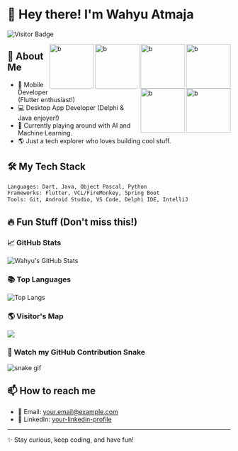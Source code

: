 # 👋 Hey there! I'm Wahyu Atmaja

![Visitor Badge](https://komarev.com/ghpvc/?username=wahyuatmaja3&label=Hey%20Visitor!&color=green&style=flat)

<span>
  <img src="https://media1.tenor.com/m/bi-1TiUoAZgAAAAd/diam-hitam.gif" width="100px" height="100px" align="right" alt="b">
  <img src="https://media.tenor.com/W36feXYrHgYAAAA1/pembohonk-publik-pembohonk.webp" width="100px" height="100px" align="right" alt="b">
  <img src="https://media1.tenor.com/m/VVIZNQLHBsAAAAAd/halah-nyocot.gif" width="100px" height="100px" align="right" alt="b">
  <img src="https://media1.tenor.com/m/M0_1Q263wiwAAAAd/laughing-cat.gif" width="100px" height="100px" align="right" alt="b">
  <img src="https://media.tenor.com/d3omTouvhfoAAAAj/rehan-rehan-wangsaff.gif" width="100px" height="100px" align="right" alt="b">    
  <img src="https://media.tenor.com/6NmJ_aDfghwAAAAM/waduh-kumala.gif" width="100px" height="100px" align="right" alt="b">  
</span>

## 🚀 About Me
- 📱 Mobile Developer (Flutter enthusiast!)
- 💻 Desktop App Developer (Delphi & Java enjoyer!)
- 🧠 Currently playing around with AI and Machine Learning.
- 🌎 Just a tech explorer who loves building cool stuff.

## 🛠️ My Tech Stack
```bash
Languages: Dart, Java, Object Pascal, Python
Frameworks: Flutter, VCL/FireMonkey, Spring Boot
Tools: Git, Android Studio, VS Code, Delphi IDE, IntelliJ
```

## 🔥 Fun Stuff (Don't miss this!)
### 📈 GitHub Stats
![Wahyu's GitHub Stats](https://github-readme-stats.vercel.app/api?username=wahyuatmaja3&show_icons=true&theme=radical)

### 📚 Top Languages
![Top Langs](https://github-readme-stats.vercel.app/api/top-langs/?username=wahyuatmaja3&layout=compact&theme=radical)

### 🌎 Visitor's Map
[![](https://visitcount.itsvg.in/api?id=wahyuatmaja3&label=Profile%20Views&color=12&icon=5&pretty=true)](https://visitcount.itsvg.in)

### 🐍 Watch my GitHub Contribution Snake
![snake gif](https://github.com/wahyuatmaja3/wahyuatmaja3/raw/output/github-contribution-grid-snake.svg)


## 📫 How to reach me
- 📧 Email: your.email@example.com
- 💼 LinkedIn: [your-linkedin-profile](https://linkedin.com/in/your-linkedin-profile)

---
✨ Stay curious, keep coding, and have fun!
